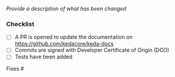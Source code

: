 <!-- Thank you for contributing!
     
     Read more about how you can contribute in our contribution guide:
     https://github.com/kedacore/keda/blob/master/CONTRIBUTING.md
-->

_Provide a description of what has been changed_

### Checklist

- [ ] A PR is opened to update the documentation on https://github.com/kedacore/keda-docs
- [ ] Commits are signed with Developer Certificate of Origin (DCO)
- [ ] Tests have been added

Fixes #
